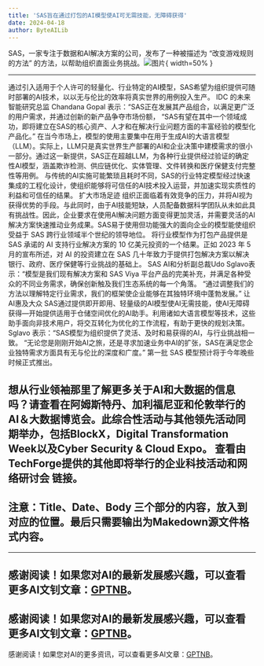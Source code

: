 ```yaml
---
title: 'SAS旨在通过打包的AI模型使AI可无需技能，无障碍获得'
date: 2024-04-18
author: ByteAILib
---
```


SAS，一家专注于数据和AI解决方案的公司，发布了一种被描述为 “改变游戏规则的方法” 的方法，以帮助组织直面业务挑战。![图片](https://www.artificialintelligence-news.com/wp-content/uploads/sites/9/2024/04/possessed-photography-jIBMSMs4_kA-unsplash.jpg){ width=50% }

---

通过引入适用于个人许可的轻量化、行业特定的AI模型，SAS希望为组织提供可随时部署的AI技术，以以无与伦比的效率将真实世界的用例投入生产。
IDC 的未来智能研究总监 Chandana Gopal 表示：“SAS正在发展其产品组合，以满足更广泛的用户需求，并通过创新的新产品争夺市场份额，
“SAS有望在其中一个领域成功，即将建立在SAS的核心资产、人才和在解决行业问题方面的丰富经验的模型化产品化。”
在当今市场上，模型的使用主要集中在用于生成AI的大语言模型（LLM）。实际上，LLM只是真实世界生产部署的AI和企业决策中建模需求的很小一部分。通过这一新提供，SAS正在超越LLM，为各种行业提供经过验证的确定性AI模型，涵盖欺诈检测、供应链优化、实体管理、文件转换和医疗保健支付完整性等用例。
与传统的AI实施可能繁琐且耗时不同，SAS的行业特定模型经过快速集成的工程化设计，使组织能够将可信任的AI技术投入运营，并加速实现实质性的利益和可信任的结果。
扩大市场足迹
组织正面临着有效竞争的压力，并将AI视为获得优势的手段。与此同时，由于AI技能短缺，人员配备数据科学团队从未如此具有挑战性。因此，企业要求在使用AI解决问题方面变得更加灵活，并需要灵活的AI解决方案快速推动业务成果。SAS易于使用但功能强大的面向企业的模型能使组织受益于 SAS 跨行业领域半个世纪的领导地位。
将行业模型作为打包产品提供是 SAS 承诺的 AI 支持行业解决方案的 10 亿美元投资的一个结果。正如 2023 年 5 月的宣布所述，对 AI 的投资建立在 SAS 几十年致力于提供打包解决方案以解决银行、政府、医疗保健等行业挑战的基础上。
SAS AI和分析副总裁Udo Sglavo表示：“模型是我们现有解决方案和 SAS Viya 平台产品的完美补充，并满足各种受众的不同业务需求，确保创新触及我们生态系统的每一个角落。
“通过调整我们的方法以理解特定行业需求，我们的框架使企业能够在其独特环境中蓬勃发展。”
让AI惠及大众
SAS通过提供即开即用、轻量级的AI模型使AI无需技能，使AI无障碍获得—开始提供适用于仓储空间优化的AI助手。利用诸如大语言模型等技术，这些助手面向非技术用户，将交互转化为优化的工作流程，有助于更快的规划决策。
Sglavo 表示：“SAS模型为组织提供了灵活、及时和易获得的AI，与行业挑战相一致。
“无论您是刚刚开始AI之旅，还是寻求加速业务中AI的扩张，SAS在满足您企业独特需求方面具有无与伦比的深度和广度。”
第一批 SAS 模型预计将于今年晚些时候正式推出。

想从行业领袖那里了解更多关于AI和大数据的信息吗？请查看在阿姆斯特丹、加利福尼亚和伦敦举行的AI＆大数据博览会。此综合性活动与其他领先活动同期举办，包括BlockX，Digital Transformation Week以及Cyber Security & Cloud Expo。
查看由TechForge提供的其他即将举行的企业科技活动和网络研讨会 链接。
---

注意：Title、Date、Body 三个部分的内容，放入到对应的位置。最后只需要输出为Makedown源文件格式内容。
---

---
感谢阅读！如果您对AI的最新发展感兴趣，可以查看更多AI文钊文章：[GPTNB](https://gptnb.com)。
---
感谢阅读！如果您对AI的最新发展感兴趣，可以查看更多AI文钊文章：[GPTNB](https://gptnb.com)。
---
感谢阅读！如果您对AI的更多资讯，可以查看更多AI文章：[GPTNB](https://gptnb.com)。